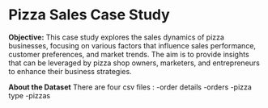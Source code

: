 # Pizza Sales Case Study
**Objective:**
This case study explores the sales dynamics of pizza businesses, focusing on various factors that influence sales performance, customer preferences, and market trends. The aim is to provide insights that can be leveraged by pizza shop owners, marketers, and entrepreneurs to enhance their business strategies.

**About the Dataset**
There are four csv files :
-order details
-orders
-pizza type
-pizzas
